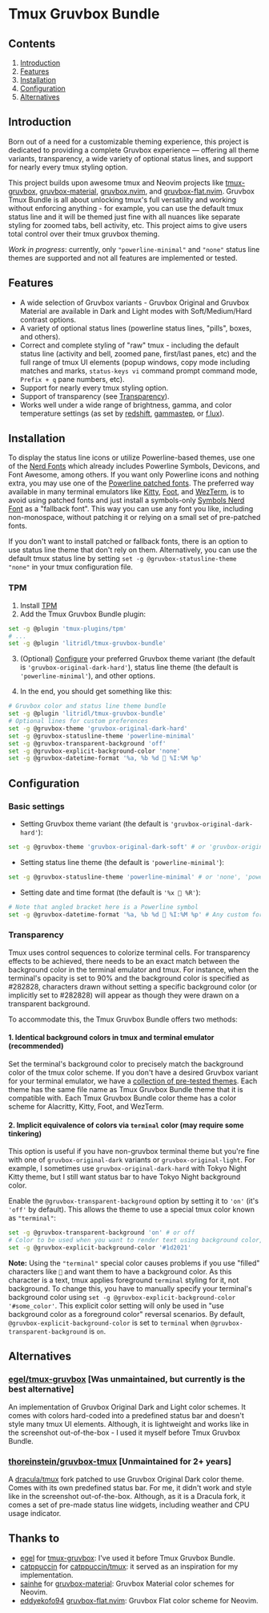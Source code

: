 # Tmux Gruvbox Bundle

## Contents

1. [Introduction](#introduction)
2. [Features](#features)
3. [Installation](#installation)
4. [Configuration](#configuration)
5. [Alternatives](#alternatives)

## Introduction

Born out of a need for a customizable theming experience, this project is dedicated to providing a complete Gruvbox experience — offering all theme variants, transparency, a wide variety of optional status lines, and support for nearly every tmux styling option.

This project builds upon awesome tmux and Neovim projects like [tmux-gruvbox](https://github.com/egel/tmux-gruvbox), [gruvbox-material](https://github.com/sainnhe/gruvbox-material), [gruvbox.nvim](https://github.com/ellisonleao/gruvbox.nvim), and [gruvbox-flat.nvim](https://github.com/eddyekofo94/gruvbox-flat.nvim).
Gruvbox Tmux Bundle is all about unlocking tmux's full versatility and working without enforcing anything - for example, you can use the default tmux status line and it will be themed just fine with all nuances like separate styling for zoomed tabs, bell activity, etc. This project aims to give users total control over their tmux gruvbox theming.

*Work in progress*: currently, only `"powerline-minimal"` and `"none"` status line themes are supported and not all features are implemented or tested.

## Features

* A wide selection of Gruvbox variants - Gruvbox Original and Gruvbox Material are available in Dark and Light modes with Soft/Medium/Hard contrast options.
* A variety of optional status lines (powerline status lines, "pills", boxes, and others).
* Correct and complete styling of "raw" tmux - including the default status line (activity and bell, zoomed pane, first/last panes, etc) and the full range of tmux UI elements (popup windows, copy mode including matches and marks, `status-keys vi` command prompt command mode, `Prefix + q` pane numbers, etc).
* Support for nearly every tmux styling option.
* Support of transparency (see [Transparency](#transparency)).
* Works well under a wide range of brightness, gamma, and color temperature settings (as set by [redshift](https://github.com/jonls/redshift), [gammastep](https://gitlab.com/chinstrap/gammastep), or [f.lux](https://justgetflux.com/)).

## Installation

To display the status line icons or utilize Powerline-based themes, use one of the [Nerd Fonts](https://github.com/ryanoasis/nerd-fonts) which already includes Powerline Symbols, Devicons, and Font Awesome, among others. If you want only Powerline icons and nothing extra, you may use one of the [Powerline patched fonts](https://github.com/powerline/fonts). 
The preferred way available in many terminal emulators like [Kitty](https://sw.kovidgoyal.net/kitty/faq/#kitty-is-not-able-to-use-my-favorite-font), [Foot](https://codeberg.org/dnkl/foot#fonts), and [WezTerm](https://wezfurlong.org/wezterm/config/lua/wezterm/nerdfonts.html), is to avoid using patched fonts and just install a symbols-only [Symbols Nerd Font](https://github.com/ryanoasis/nerd-fonts/releases/download/v3.1.1/NerdFontsSymbolsOnly.zip) as a "fallback font". This way you can use any font you like, including non-monospace, without patching it or relying on a small set of pre-patched fonts.

If you don't want to install patched or fallback fonts, there is an option to use status line theme that don't rely on them. Alternatively, you can use the default tmux status line by setting `set -g @gruvbox-statusline-theme "none"` in your tmux configuration file.

### TPM

1. Install [TPM](https://github.com/tmux-plugins/tpm)
2. Add the Tmux Gruvbox Bundle plugin:

```bash
set -g @plugin 'tmux-plugins/tpm'
# ...
set -g @plugin 'litridl/tmux-gruvbox-bundle'
```

3. (Optional) [Configure](#configuration) your preferred Gruvbox theme variant (the default is `'gruvbox-original-dark-hard'`), status line theme (the default is `'powerline-minimal'`), and other options.

4. In the end, you should get something like this:
```bash
# Gruvbox color and status line theme bundle
set -g @plugin 'litridl/tmux-gruvbox-bundle'
# Optional lines for custom preferences
set -g @gruvbox-theme 'gruvbox-original-dark-hard'
set -g @gruvbox-statusline-theme 'powerline-minimal'
set -g @gruvbox-transparent-background 'off'
set -g @gruvbox-explicit-background-color 'none'
set -g @gruvbox-datetime-format '%a, %b %d  %I:%M %p'
```

## Configuration

### Basic settings

- Setting Gruvbox theme variant (the default is `'gruvbox-original-dark-hard'`):
```bash
set -g @gruvbox-theme 'gruvbox-original-dark-soft' # or 'gruvbox-original-dark', 'gruvbox-original-light', etc.
```

- Setting status line theme (the default is `'powerline-minimal'`):
```bash
set -g @gruvbox-statusline-theme 'powerline-minimal' # or 'none', 'powerline-icons', 'pills', 'boxes', etc.
```

- Setting date and time format (the default is `'%x  %R'`):
```bash
# Note that angled bracket here is a Powerline symbol
set -g @gruvbox-datetime-format '%a, %b %d  %I:%M %p' # Any custom format or '' to suppress
```

### Transparency

Tmux uses control sequences to colorize terminal cells. For transparency effects to be achieved, there needs to be an exact match between the background color in the terminal emulator and tmux. For instance, when the terminal's opacity is set to 90% and the background color is specified as #282828, characters drawn without setting a specific background color (or implicitly set to #282828) will appear as though they were drawn on a transparent background.

To accommodate this, the Tmux Gruvbox Bundle offers two methods:

#### 1. Identical background colors in tmux and terminal emulator (recommended)
Set the terminal's background color to precisely match the background color of the tmux color scheme.
If you don't have a desired Gruvbox variant for your terminal emulator, we have a [collection of pre-tested themes](https://github.com/litridl/tmux-gruvbox-bundle/tree/main/TERMINALS.md).
Each theme has the same file name as Tmux Gruvbox Bundle theme that it is compatible with. Each Tmux Gruvbox Bundle color theme has a color scheme for Alacritty, Kitty, Foot, and WezTerm.

#### 2. Implicit equivalence of colors via `terminal` color (may require some tinkering)
This option is useful if you have non-gruvbox terminal theme but you're fine with one of `gruvbox-original-dark` variants or `gruvbox-original-light`. For example, I sometimes use `gruvbox-original-dark-hard` with Tokyo Night Kitty theme, but I still want status bar to have Tokyo Night background color.

Enable the `@gruvbox-transparent-background` option by setting it to `'on'` (it's `'off'` by default). This allows the theme to use a special tmux color known as `"terminal"`:
```bash
set -g @gruvbox-transparent-background 'on' # or off
# Color to be used when you want to render text using background color, i.e. bg/fg reversal, "background as foreground color". See the note below
set -g @gruvbox-explicit-background-color '#1d2021'
```

**Note:** Using the `"terminal"` special color causes problems if you use "filled" characters like `` and want them to have a background color. As this character is a text, tmux applies foreground `terminal` styling for it, not background. 
To change this, you have to manually specify your terminal's background color using `set -g @gruvbox-explicit-background-color '#some_color'`. This explicit color setting will only be used in "use background color as a foreground color" reversal scenarios.
By default, `@gruvbox-explicit-background-color` is set to `terminal` when `@gruvbox-transparent-background` is `on`.


## Alternatives

### [egel/tmux-gruvbox](https://github.com/egel/tmux-gruvbox) [Was unmaintained, but currently is the best alternative]
An implementation of Gruvbox Original Dark and Light color schemes. It comes with colors hard-coded into a predefined status bar and doesn't style many tmux UI elements. Although, it is lightweight and works like in the screenshot out-of-the-box - I used it myself before Tmux Gruvbox Bundle.

### [thoreinstein/gruvbox-tmux](https://github.com/thoreinstein/gruvbox-tmux) [Unmaintained for 2+ years]
A [dracula/tmux](https://github.com/dracula/tmux) fork patched to use Gruvbox Original Dark color theme. Comes with its own predefined status bar. For me, it didn't work and style like in the screenshot out-of-the-box. Although, as it is a Dracula fork, it comes a set of pre-made status line widgets, including weather and CPU usage indicator.

## Thanks to
- [egel](https://github.com/egel) for [tmux-gruvbox](https://github.com/egel/tmux-gruvbox): I've used it before Tmux Gruvbox Bundle.
- [catppuccin](https://github.com/catppuccin) for [catppuccin/tmux](https://github.com/catppuccin/tmux): it served as an inspiration for my implementation.
- [sainhe](https://github.com/sainnhe) for [gruvbox-material](https://github.com/sainnhe/gruvbox-material): Gruvbox Material color schemes for Neovim.
- [eddyekofo94](https://github.com/eddyekofo94) [gruvbox-flat.nvim](https://github.com/eddyekofo94/gruvbox-flat.nvim): Gruvbox Flat color scheme for Neovim.
